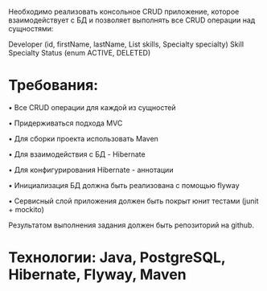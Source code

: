 Необходимо реализовать консольное CRUD приложение, которое взаимодействует с БД и позволяет выполнять все CRUD операции над сущностями:


Developer (id, firstName, lastName, List<Skill> skills, Specialty specialty)
Skill
Specialty
Status (enum ACTIVE, DELETED)
  
  
# Требования:
  
•	Все CRUD операции для каждой из сущностей
  
•	Придерживаться подхода MVC
  
•	Для сборки проекта использовать Maven
  
•	Для взаимодействия с БД - Hibernate
  
•	Для конфигурирования Hibernate - аннотации
  
•	Инициализация БД должна быть реализована с помощью flyway
  
•	Сервисный слой приложения должен быть покрыт юнит тестами (junit + mockito)
  
  
  
  Результатом выполнения задания должен быть репозиторий на github.
  

  # Технологии: Java, PostgreSQL, Hibernate, Flyway, Maven
